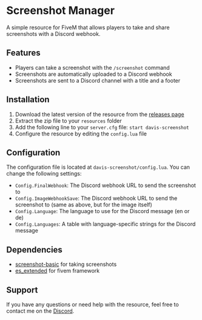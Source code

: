 # Screenshot Manager

A simple resource for FiveM that allows players to take and share screenshots with a Discord webhook.

## Features

* Players can take a screenshot with the `/screenshot` command
* Screenshots are automatically uploaded to a Discord webhook
* Screenshots are sent to a Discord channel with a title and a footer

## Installation

1. Download the latest version of the resource from the [releases page](https://github.com/atzock/davis-screenshot/releases)
2. Extract the zip file to your `resources` folder
3. Add the following line to your `server.cfg` file: `start davis-screenshot`
4. Configure the resource by editing the `config.lua` file

## Configuration

The configuration file is located at `davis-screenshot/config.lua`. You can change the following settings:

* `Config.FinalWebhook`: The Discord webhook URL to send the screenshot to
* `Config.ImageWebhookSave`: The Discord webhook URL to send the screenshot to (same as above, but for the image itself)
* `Config.Language`: The language to use for the Discord message (en or de)
* `Config.Languages`: A table with language-specific strings for the Discord message

## Dependencies

* [screenshot-basic](https://github.com/citizenfx/screenshot-basic) for taking screenshots
* [es_extended](https://github.com/ESX-Official/es_extended) for fivem framework

## Support

If you have any questions or need help with the resource, feel free to contact me on the [Discord](https://discord.gg/fpdbKbHp7w).